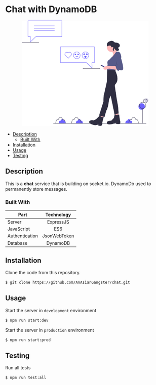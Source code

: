 # Chat with DynamoDB

<!-- logo -->
<p align="center">
    <img
        alt="logo"
        src="./documents/resources/chat.svg"
        width="400"
    />
</p>

<!-- table of contents -->

-   [Description](#Description)
    -   [Built With](#Built-With)
-   [Installation](#Installation)
-   [Usage](#usage)
-   [Testing](#Testing)

## Description

This is a **chat** service that is building on socket.io. DynamoDb used to permanently store messages.

### Built With

| Part           |  Technology  |
| -------------- | :----------: |
| Server         |  ExpressJS   |
| JavaScript     |     ES6      |
| Authentication | JsonWebToken |
| Database       |   DynamoDB   |

## Installation

Clone the code from this repository.

```sh
$ git clone https://github.com/AnAsianGangster/chat.git
```

## Usage

Start the server in `development` environment

```sh
$ npm run start:dev
```

Start the server in `production` environment

```sh
$ npm run start:prod
```

## Testing

Run all tests

```sh
$ npm run test:all
```
